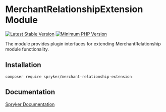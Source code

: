 # MerchantRelationshipExtension Module
[![Latest Stable Version](https://poser.pugx.org/spryker/merchant-relationship-extension/v/stable.svg)](https://packagist.org/packages/spryker/merchant-relationship-extension)
[![Minimum PHP Version](https://img.shields.io/badge/php-%3E%3D%208.0-8892BF.svg)](https://php.net/)

The module provides plugin interfaces for extending MerchantRelationship module functionality.

## Installation

```
composer require spryker/merchant-relationship-extension
```

## Documentation

[Spryker Documentation](https://docs.spryker.com)
